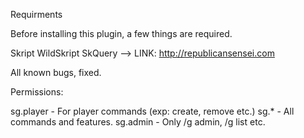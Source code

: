 Requirments

Before installing this plugin, a few things are required.

Skript
WildSkript
SkQuery
--> LINK: http://republicansensei.com

All known bugs, fixed.

Permissions:

sg.player - For player commands (exp: create, remove etc.)
sg.* - All commands and features.
sg.admin - Only /g admin, /g list etc.
